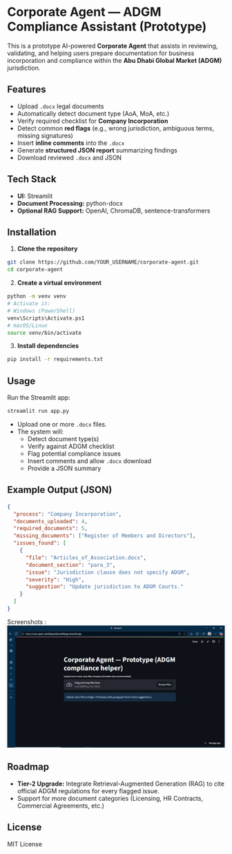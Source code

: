 # Corporate Agent — ADGM Compliance Assistant (Prototype)

This is a prototype AI-powered **Corporate Agent** that assists in reviewing, validating, and helping users prepare documentation for business incorporation and compliance within the **Abu Dhabi Global Market (ADGM)** jurisdiction.

## Features
- Upload `.docx` legal documents
- Automatically detect document type (AoA, MoA, etc.)
- Verify required checklist for **Company Incorporation**
- Detect common **red flags** (e.g., wrong jurisdiction, ambiguous terms, missing signatures)
- Insert **inline comments** into the `.docx`
- Generate **structured JSON report** summarizing findings
- Download reviewed `.docx` and JSON

## Tech Stack
- **UI:** Streamlit
- **Document Processing:** python-docx
- **Optional RAG Support:** OpenAI, ChromaDB, sentence-transformers

## Installation

1. **Clone the repository**
```bash
git clone https://github.com/YOUR_USERNAME/corporate-agent.git
cd corporate-agent
```

2. **Create a virtual environment**
```bash
python -m venv venv
# Activate it:
# Windows (PowerShell)
venv\Scripts\Activate.ps1
# macOS/Linux
source venv/bin/activate
```

3. **Install dependencies**
```bash
pip install -r requirements.txt
```

## Usage
Run the Streamlit app:
```bash
streamlit run app.py
```

- Upload one or more `.docx` files.
- The system will:
  - Detect document type(s)
  - Verify against ADGM checklist
  - Flag potential compliance issues
  - Insert comments and allow `.docx` download
  - Provide a JSON summary

## Example Output (JSON)
```json
{
  "process": "Company Incorporation",
  "documents_uploaded": 4,
  "required_documents": 5,
  "missing_documents": ["Register of Members and Directors"],
  "issues_found": [
    {
      "file": "Articles_of_Association.docx",
      "document_section": "para_3",
      "issue": "Jurisdiction clause does not specify ADGM",
      "severity": "High",
      "suggestion": "Update jurisdiction to ADGM Courts."
    }
  ]
}
```
Screenshots :
![image alt](https://github.com/2CentsCapitalHR/ai-engineer-task-Blacky-101/blob/d3fa9257ca90377a3594aa1b00f03c7464cb1eca/2025-08-11.png)
## Roadmap
- **Tier-2 Upgrade:** Integrate Retrieval-Augmented Generation (RAG) to cite official ADGM regulations for every flagged issue.
- Support for more document categories (Licensing, HR Contracts, Commercial Agreements, etc.)

## License
MIT License
